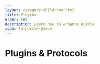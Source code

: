 ```yaml
---
layout: category-childrens.html
title: Plugins
order: 600
description: Learn how to enhance Kuzzle
icon: fa-puzzle-piece
---
```


# Plugins & Protocols
